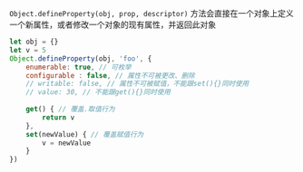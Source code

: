 `Object.defineProperty(obj, prop, descriptor)` 方法会直接在一个对象上定义一个新属性，或者修改一个对象的现有属性，并返回此对象

```js
let obj = {}
let v = 5
Object.defineProperty(obj, 'foo', {
	enumerable: true, // 可枚举
	configurable : false, // 属性不可被更改、删除
	// writable: false, // 属性不可被赋值，不能跟set(){}同时使用
	// value: 30, // 不能跟get(){}同时使用
	
	get() { // 覆盖.取值行为
		return v
	},
	set(newValue) { // 覆盖赋值行为
		v = newValue
	}
})
```

